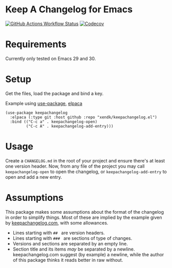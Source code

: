 # Keep A Changelog for Emacs

[![GitHub Actions Workflow Status](https://img.shields.io/github/actions/workflow/status/xendk/keepachangelog.el/test.yml?branch=main&style=for-the-badge)](https://github.com/xendk/keepachangelog.el/actions?query=branch%3Amain+)
[![Codecov](https://img.shields.io/codecov/c/github/xendk/keepachangelog.el?style=for-the-badge)](https://app.codecov.io/gh/xendk/keepachangelog.el)

# Requirements

Currently only tested on Emacs 29 and 30.

# Setup

Get the files, load the package and bind a key.

Example using [use-package](https://github.com/jwiegley/use-package),
[elpaca](https://github.com/progfolio/elpaca)

``` emacs-lisp
(use-package keepachangelog
  :elpaca (:type git :host github :repo "xendk/keepachangelog.el")
  :bind (("C-c a" . keepachangelog-open)
         ("C-c A" . keepachangelog-add-entry)))
```

# Usage

Create a `CHANGELOG.md` in the root of your project and ensure there's
at least one version header. Now, from any file of the project you may
call `keepachangelog-open` to open the changelog, or
`keepachangelog-add-entry` to open and add a new entry.

# Assumptions

This package makes some assumptions about the format of the changelog
in order to simplify things. Most of these are implied by the example
given by
[keepachangelog.com](https://raw.githubusercontent.com/olivierlacan/keep-a-changelog/refs/heads/main/CHANGELOG.md),
with some allowances.

- Lines starting with `## ` are version headers.
- Lines starting with `### ` are sections of type of changes.
- Versions and sections are separated by an empty line.
- Section title and its items *may* be separated by a newline.
  keepachangelog.com suggest (by example) a newline, while the author
  of this package thinks it reads better in raw without.
